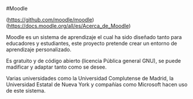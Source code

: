 #Moodle

(https://github.com/moodle/moodle)
(https://docs.moodle.org/all/es/Acerca_de_Moodle)

Moodle es un sistema de aprendizaje el cual ha sido diseñado 
tanto para educadores y estudiantes, este proyecto pretende crear
un entorno de aprendizaje personalizado.

Es gratuito y de código abierto (licencia Pública general GNU), 
se puede madificar y adaptar tanto como se desee.

Varias universidades como la Universidad Complutense de Madrid, la Universidad Estatal de Nueva York
y compañías como Microsoft hacen uso de este sistema.
